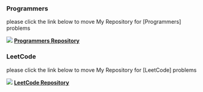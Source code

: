 ### Programmers 

please click the link below to move My Repository for [Programmers] problems

 <div class="list_text">
    <p>
        <i><img src="https://github.com/fluidicon.png" /></i>
        <a href="https://github.com/HyunsooZo/Programmers.git"><b>Programmers Repository</b></a>
    </p>
</div>

### LeetCode

please click the link below to move My Repository for [LeetCode] problems


 <div class="list_text">
    <p>
        <i><img src="https://github.com/fluidicon.png" /></i>
        <a href="https://github.com/HyunsooZo/LeetCode.git"><b>LeetCode Repository</b></a>
    </p>
</div>
